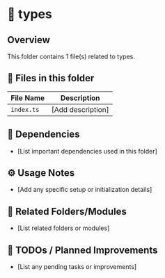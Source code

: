 # 📂 types

## Overview
This folder contains 1 file(s) related to types.

## 📄 Files in this folder

| File Name | Description |
|-----------|-------------|
| `index.ts` | [Add description] |

## 🔗 Dependencies
- [List important dependencies used in this folder]

## ⚙️ Usage Notes
- [Add any specific setup or initialization details]

## 🔄 Related Folders/Modules
- [List related folders or modules]

## 🚧 TODOs / Planned Improvements
- [List any pending tasks or improvements]
